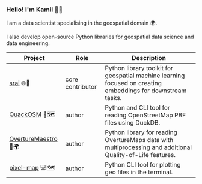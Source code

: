 ### Hello! I'm Kamil 👋🏻

I am a data scientist specialising in the geospatial domain 🌍.

I also develop open-source Python libraries for geospatial data science and data engineering.

| Project               | Role             | Description                                                                                                 |
| --------------------- | ---------------- | ----------------------------------------------------------------------------------------------------------- |
| [srai] 🌐👾            | core contributor | Python library toolkit for geospatial machine learning focused on creating embeddings for downstream tasks. |
| [QuackOSM] 🦆🗺️        | author           | Python and CLI tool for reading OpenStreetMap PBF files using DuckDB.                                       |
| [OvertureMaestro] 🎼🌍 | author           | Python library for reading OvertureMaps data with multiprocessing and additional Quality-of-Life features.  |
| [pixel-map] 💻🗺️       | author           | Python CLI tool for plotting geo files in the terminal.                                                     |

[srai]: https://github.com/kraina-ai/srai
[QuackOSM]: https://github.com/kraina-ai/quackosm
[OvertureMaestro]: https://github.com/kraina-ai/overturemaestro
[pixel-map]: https://github.com/RaczeQ/pixel-map
